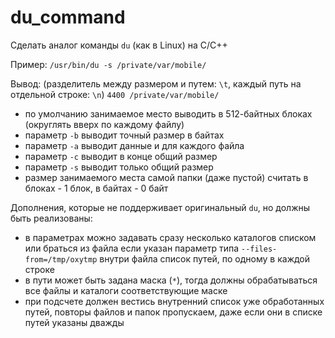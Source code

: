 # du_command
Сделать аналог команды `du` (как в Linux) на C/C++

Пример:
`/usr/bin/du -s /private/var/mobile/`

Вывод: (разделитель между размером и путем: `\t`, каждый путь на отдельной строке: `\n`)
`4400 /private/var/mobile/`

- по умолчанию занимаемое место выводить в 512-байтных блоках (округлять вверх по каждому файлу)
- параметр `-b` выводит точный размер в байтах
- параметр `-a` выводит данные и для каждого файла
- параметр `-c` выводит в конце общий размер
- параметр `-s` выводит только общий размер
- размер занимаемого места самой папки (даже пустой) считать в блоках - 1 блок, в байтах - 0 байт

Дополнения, которые не поддерживает оригинальный `du`, но должны быть реализованы:
- в параметрах можно задавать сразу несколько каталогов списком
или браться из файла если указан параметр типа `--files-from=/tmp/oxytmp`
внутри файла список путей, по одному в каждой строке
- в пути может быть задана маска (`*`), тогда должны обрабатываться все файлы и каталоги соответствующие маске
- при подсчете должен вестись внутренний список уже обработанных путей, повторы файлов и папок пропускаем, даже если они в списке путей указаны дважды
